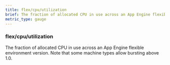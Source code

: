 ```yaml
---
title: flex/cpu/utilization
brief: The fraction of allocated CPU in use across an App Engine flexible environment version. Note that some machine types allow bursting above 1.0.
metric_type: gauge
---
```

### flex/cpu/utilization

The fraction of allocated CPU in use across an App Engine flexible environment version. Note that some machine types allow bursting above 1.0.